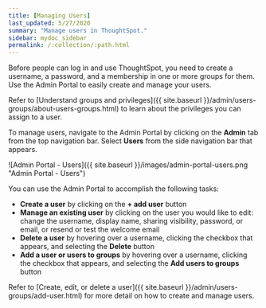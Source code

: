 ```yaml
---
title: [Managing Users]
last_updated: 5/27/2020
summary: "Manage users in ThoughtSpot."
sidebar: mydoc_sidebar
permalink: /:collection/:path.html
---
```

Before people can log in and use ThoughtSpot, you need to create a username, a
password, and a membership in one or more groups for them. Use the Admin Portal to easily create and manage your users.

Refer to [Understand groups and privileges]({{ site.baseurl }}/admin/users-groups/about-users-groups.html) to learn about the privileges you can assign to a user.

To manage users, navigate to the Admin Portal by clicking on the **Admin** tab from the top navigation bar. Select **Users** from the side navigation bar that appears.

![Admin Portal - Users]({{ site.baseurl }}/images/admin-portal-users.png "Admin Portal - Users")

You can use the Admin Portal to accomplish the following tasks:
* **Create a user** by clicking on the **+ add user** button
* **Manage an existing user** by clicking on the user you would like to edit: change the username, display name, sharing visibility, password, or email, or resend or test the welcome email
* **Delete a user** by hovering over a username, clicking the checkbox that appears, and selecting the **Delete** button
* **Add a user or users to groups** by hovering over a username, clicking the checkbox that appears, and selecting the **Add users to groups** button

Refer to [Create, edit, or delete a user]({{ site.baseurl }}/admin/users-groups/add-user.html) for more detail on how to create and manage users.
